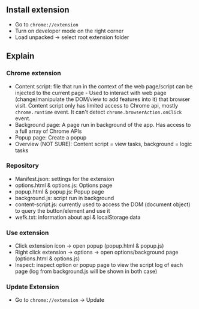 ## Install extension
* Go to `chrome://extension`
* Turn on developer mode on the right corner
* Load unpacked -> select root extension folder

## Explain
### Chrome extension
* Content script: file that run in the context of the web page/script can be 
injected to the current page - Used to interact with web page 
(change/manipulate the DOM/view to add features into it) that browser visit. 
Content script only has limited access to Chrome api, mostly `chrome.runtime` event. 
It can't detect `chrome.browserAction.onClick` event.
* Background page: A page run in background of the app. Has access to a full array of Chrome APIs
* Popup page: Create a popup
* Overview (NOT SURE): Content script = view tasks, background = logic tasks

### Repository
* Manifest.json: settings for the extension
* options.html & options.js: Options page
* popup.html & popup.js: Popup page
* background.js: script run in background
* content-script.js: currently used to access the DOM (document object) to query the button/element and use it
* wefk.txt: information about api & localStorage data

### Use extension
* Click extension icon -> open popup (popup.html & popup.js)
* Right click extension -> options -> open options/background page (options.html & options.js)
* Inspect: inspect option or popup page to view the script log of each page (log from background.js will be shown in
    both case)

### Update Extension
* Go to `chrome://extension` -> Update
